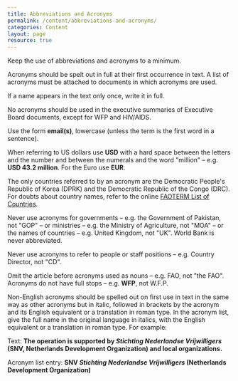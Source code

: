 ```yaml
---
title: Abbreviations and Acronyms
permalink: /content/abbreviations-and-acronyms/
categories: Content
layout: page
resource: true
---
```


Keep the use of abbreviations and acronyms to a minimum.

Acronyms should be spelt out in full at their first occurrence in text. A list of acronyms must be attached to documents in which acronyms are used. 

If a name appears in the text only once, write it in full.

No acronyms should be used in the executive summaries of Executive Board documents, except for WFP and HIV/AIDS.

Use the form **email(s)**, lowercase (unless the term is the first word in a sentence).

When referring to US dollars use **USD** with a hard space between the letters and the number and between the numerals and the word "million" – e.g. **USD 43.2 million**. For the Euro use **EUR**.

The only countries referred to by an acronym are the Democratic People's Republic of Korea (DPRK) and the Democratic Republic of the Congo (DRC). For doubts about country names, refer to the online [FAOTERM List of Countries](http://termportal.fao.org/faonocs/appl/).

Never use acronyms for governments – e.g. the Government of Pakistan, not "GOP" – or ministries – e.g. the Ministry of Agriculture, not "MOA" – or the names of countries – e.g. United Kingdom, not "UK". World Bank is never abbreviated.

Never use acronyms to refer to people or staff positions – e.g. Country Director, not "CD".

Omit the article before acronyms used as nouns – e.g. FAO, not "the FAO". Acronyms do not have full stops – e.g. **WFP**, not W.F.P.

Non-English acronyms should be spelled out on first use in text in the same way as other acronyms but in italic, followed in brackets by the acronym and its English equivalent or a translation in roman type. In the acronym list, give the full name in the original language in italics, with the English equivalent or a translation in roman type. For example:

Text:
__The operation is supported by *Stichting Nederlandse Vrijwilligers* (SNV, Netherlands Development Organization) and local organizations.__

Acronym list entry:
**SNV *Stichting Nederlandse Vrijwilligers* (Netherlands Development Organization)**
